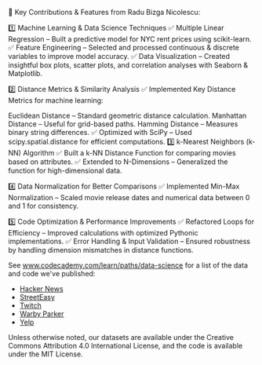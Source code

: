 🚀 Key Contributions & Features from Radu Bizga Nicolescu:

1️⃣ Machine Learning & Data Science Techniques
✅ Multiple Linear Regression – Built a predictive model for NYC rent prices using scikit-learn.
✅ Feature Engineering – Selected and processed continuous & discrete variables to improve model accuracy.
✅ Data Visualization – Created insightful box plots, scatter plots, and correlation analyses with Seaborn & Matplotlib.

2️⃣ Distance Metrics & Similarity Analysis
✅ Implemented Key Distance Metrics for machine learning:

Euclidean Distance – Standard geometric distance calculation.
Manhattan Distance – Useful for grid-based paths.
Hamming Distance – Measures binary string differences.
✅ Optimized with SciPy – Used scipy.spatial.distance for efficient computations.
3️⃣ k-Nearest Neighbors (k-NN) Algorithm
✅ Built a k-NN Distance Function for comparing movies based on attributes.
✅ Extended to N-Dimensions – Generalized the function for high-dimensional data.

4️⃣ Data Normalization for Better Comparisons
✅ Implemented Min-Max Normalization – Scaled movie release dates and numerical data between 0 and 1 for consistency.

5️⃣ Code Optimization & Performance Improvements
✅ Refactored Loops for Efficiency – Improved calculations with optimized Pythonic implementations.
✅ Error Handling & Input Validation – Ensured robustness by handling dimension mismatches in distance functions.




See www.codecademy.com/learn/paths/data-science for a list of the data and code we've published:

- [Hacker News](hacker-news)
- [StreetEasy](streeteasy)
- [Twitch](twitch)
- [Warby Parker](warby-parker)
- [Yelp](yelp)

Unless otherwise noted, our datasets are available under the Creative Commons Attribution 4.0 International License, and the code is available under the MIT License.
